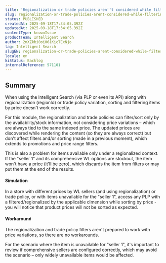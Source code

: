 ```yaml
---
title: 'Regionalization or trade policies aren''t considered while filtering or sorting items by price or discount'
slug: regionalization-or-trade-policies-arent-considered-while-filtering-or-sorting-items-by-price-or-discount
status: PUBLISHED
createdAt: 2025-09-18T17:34:05.392Z
updatedAt: 2025-09-18T17:34:05.392Z
contentType: knownIssue
productTeam: Intelligent Search
author: 2mXZkbi0oi061KicTExNjo
tag: Intelligent Search
slugEN: regionalization-or-trade-policies-arent-considered-while-filtering-or-sorting-items-by-price-or-discount
locale: en
kiStatus: Backlog
internalReference: 571101
---
```


## Summary


When using the Intelligent Search (via PLP or even its API) along with regionalization (regionId) or trade policy variation, sorting and filtering items by price doesn't work correctly.

For this module, the regionalization and trade policies can filter/sort only by the availability/stock information, not considering price variations – which are always tied to the same indexed price. The updated prices are discovered while rendering the content (so they are always correct) but don't affect filters and/or sorting (made in a previous moment), which extends to promotions and price range filters.

This is also a problem for items available only under a regionalized context. If the "seller 1" and its comprehensive WL options are stockout, the item won't have a price (it'll be zero), which discards the item from filters or may put them at the end of the results.


#### Simulation


In a store with different prices by WL sellers (and using regionalization) or trade policy, or with items unavailable for the "seller 1", access any PLP with a filtered/regionalized by the applicable dimension while sorting by price - you will notice that product prices will not be sorted as expected.


#### Workaround


The regionalization and trade policy filters aren't prepared to work with price variations, so there are no workarounds.

For the scenario where the item is unavailable for "seller 1", it's important to review if comprehensive sellers are configured correctly, which may avoid the scenario – only widely unavailable items would be affected.


